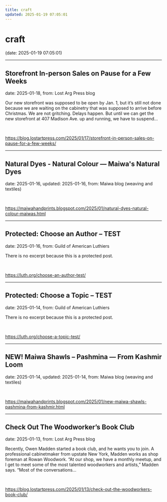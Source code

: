 ```yaml
---
title: craft
updated: 2025-01-19 07:05:01
---
```


# craft

(date: 2025-01-19 07:05:01)

---

## Storefront In-person Sales on Pause for a Few Weeks

date: 2025-01-18, from: Lost Arg Press blog

Our new storefront was supposed to be open by Jan. 1, but it’s still not done because we are waiting on the cabinetry that was supposed to arrive before Christmas. We are not gritching. Delays happen. But until we can get the new storefront at 407 Madison Ave. up and running, we have to suspend... 

<br> 

<https://blog.lostartpress.com/2025/01/17/storefront-in-person-sales-on-pause-for-a-few-weeks/>

---

## Natural Dyes - Natural Colour — Maiwa's Natural Dyes

date: 2025-01-16, updated: 2025-01-16, from: Maiwa blog (weaving and textiles)

 

<br> 

<https://maiwahandprints.blogspot.com/2025/01/natural-dyes-natural-colour-maiwas.html>

---

## Protected: Choose an Author – TEST

date: 2025-01-16, from: Guild of American Luthiers

There is no excerpt because this is a protected post. 

<br> 

<https://luth.org/choose-an-author-test/>

---

## Protected: Choose a Topic – TEST

date: 2025-01-14, from: Guild of American Luthiers

There is no excerpt because this is a protected post. 

<br> 

<https://luth.org/choose-a-topic-test/>

---

## NEW! Maiwa Shawls – Pashmina — From Kashmir Loom

date: 2025-01-14, updated: 2025-01-14, from: Maiwa blog (weaving and textiles)

 

<br> 

<https://maiwahandprints.blogspot.com/2025/01/new-maiwa-shawls-pashmina-from-kashmir.html>

---

## Check Out The Woodworker’s Book Club

date: 2025-01-13, from: Lost Arg Press blog

Recently, Owen Madden started a book club, and he wants you to join. A professional cabinetmaker from upstate New York, Madden works as shop foreman at Rowan Woodwork. “At our shop, we have a monthly meetup, and I get to meet some of the most talented woodworkers and artists,” Madden says. “Most of the conversations... 

<br> 

<https://blog.lostartpress.com/2025/01/13/check-out-the-woodworkers-book-club/>

